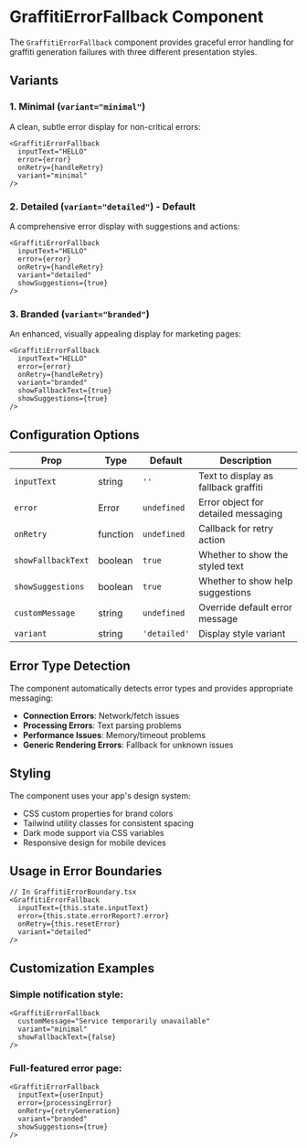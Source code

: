 # GraffitiErrorFallback Component

The `GraffitiErrorFallback` component provides graceful error handling for graffiti generation failures with three different presentation styles.

## Variants

### 1. Minimal (`variant="minimal"`)
A clean, subtle error display for non-critical errors:
```tsx
<GraffitiErrorFallback 
  inputText="HELLO"
  error={error}
  onRetry={handleRetry}
  variant="minimal"
/>
```

### 2. Detailed (`variant="detailed"`) - Default
A comprehensive error display with suggestions and actions:
```tsx
<GraffitiErrorFallback 
  inputText="HELLO"
  error={error}
  onRetry={handleRetry}
  variant="detailed"
  showSuggestions={true}
/>
```

### 3. Branded (`variant="branded"`)
An enhanced, visually appealing display for marketing pages:
```tsx
<GraffitiErrorFallback 
  inputText="HELLO"
  error={error}
  onRetry={handleRetry}
  variant="branded"
  showFallbackText={true}
  showSuggestions={true}
/>
```

## Configuration Options

| Prop | Type | Default | Description |
|------|------|---------|-------------|
| `inputText` | string | `''` | Text to display as fallback graffiti |
| `error` | Error | `undefined` | Error object for detailed messaging |
| `onRetry` | function | `undefined` | Callback for retry action |
| `showFallbackText` | boolean | `true` | Whether to show the styled text |
| `showSuggestions` | boolean | `true` | Whether to show help suggestions |
| `customMessage` | string | `undefined` | Override default error message |
| `variant` | string | `'detailed'` | Display style variant |

## Error Type Detection

The component automatically detects error types and provides appropriate messaging:

- **Connection Errors**: Network/fetch issues
- **Processing Errors**: Text parsing problems  
- **Performance Issues**: Memory/timeout problems
- **Generic Rendering Errors**: Fallback for unknown issues

## Styling

The component uses your app's design system:
- CSS custom properties for brand colors
- Tailwind utility classes for consistent spacing
- Dark mode support via CSS variables
- Responsive design for mobile devices

## Usage in Error Boundaries

```tsx
// In GraffitiErrorBoundary.tsx
<GraffitiErrorFallback 
  inputText={this.state.inputText}
  error={this.state.errorReport?.error}
  onRetry={this.resetError}
  variant="detailed"
/>
```

## Customization Examples

### Simple notification style:
```tsx
<GraffitiErrorFallback 
  customMessage="Service temporarily unavailable"
  variant="minimal"
  showFallbackText={false}
/>
```

### Full-featured error page:
```tsx
<GraffitiErrorFallback 
  inputText={userInput}
  error={processingError}
  onRetry={retryGeneration}
  variant="branded"
  showSuggestions={true}
/>
``` 